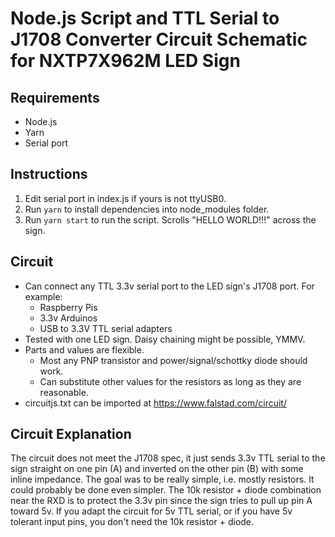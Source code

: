# Node.js Script and TTL Serial to J1708 Converter Circuit Schematic for NXTP7X962M LED Sign

## Requirements
* Node.js
* Yarn
* Serial port

## Instructions
1. Edit serial port in index.js if yours is not ttyUSB0.
2. Run `yarn` to install dependencies into node_modules folder.
3. Run `yarn start` to run the script. Scrolls "HELLO WORLD!!!" across the sign.

## Circuit
* Can connect any TTL 3.3v serial port to the LED sign's J1708 port. For example:
  * Raspberry Pis
  * 3.3v Arduinos
  * USB to 3.3V TTL serial adapters
* Tested with one LED sign. Daisy chaining might be possible, YMMV.
* Parts and values are flexible.
  * Most any PNP transistor and power/signal/schottky diode should work.
  * Can substitute other values for the resistors as long as they are reasonable.
* circuitjs.txt can be imported at https://www.falstad.com/circuit/

## Circuit Explanation

The circuit does not meet the J1708 spec, it just sends 3.3v TTL serial to the
sign straight on one pin (A) and inverted on the other pin (B) with some inline
impedance. The goal was to be really simple, i.e. mostly resistors. It could
probably be done even simpler. The 10k resistor + diode combination near the RXD
is to protect the 3.3v pin since the sign tries to pull up pin A toward 5v. If
you adapt the circuit for 5v TTL serial, or if you have 5v tolerant input pins,
you don't need the 10k resistor + diode.
